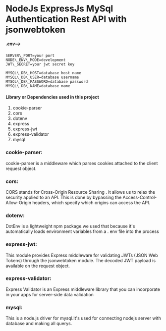 NodeJs ExpressJs MySql Authentication Rest API with jsonwebtoken
================================================================
##### .env-->
```:
SERVER\_PORT=your port 
NODE\_ENV\_MODE=development 
JWT\_SECRET=your jwt secret key 

MYSQL\_DB\_HOST=database host name 
MYSQL\_DB\_USER=database username 
MYSQL\_DB\_PASSWORD=database password 
MYSQL\_DB\_NAME=database name
```

#### Library or Dependencies used in this project

1.  cookie-parser
2.  cors
3.  dotenv
4.  express
5.  express-jwt
6.  express-validator
7.  mysql

### cookie-parser:

cookie-parser is a middleware which parses cookies attached to the client request object.

### cors:

CORS stands for Cross-Origin Resource Sharing . It allows us to relax the security applied to an API. This is done by bypassing the Access-Control-Allow-Origin headers, which specify which origins can access the API.

### dotenv:

DotEnv is a lightweight npm package.we used that because it's automatically loads environment variables from a . env file into the process

### express-jwt:

This module provides Express middleware for validating JWTs (JSON Web Tokens) through the jsonwebtoken module. The decoded JWT payload is available on the request object.

### express-validator:

Express Validator is an Express middleware library that you can incorporate in your apps for server-side data validation

### mysql:

This is a node.js driver for mysql.It's used for connecting nodejs server with database and making all querys.


